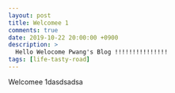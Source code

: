 ```yaml
---
layout: post
title: Welcomee 1
comments: true
date: 2019-10-22 20:00:00 +0900
description: >
  Hello Welocome Pwang's Blog !!!!!!!!!!!!!!!
tags: [life-tasty-road]
---
```


Welcomee 1dasdsadsa